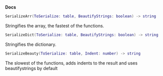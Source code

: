 **Docs**
<br/>
```lua 
SerializeArr(ToSerialize: table, BeautifyStrings: boolean) -> string
```
Stringifies the array, the fastest of the functions.
```lua
SerializeDict(ToSerialize: table, BeautifyStrings: boolean) -> string
```
Stringifies the dictionary.
```lua
SerializeBeauty(ToSerialize: table, Indent: number) -> string
```
The slowest of the functions, adds indents to the result and uses beautifystrings by default
